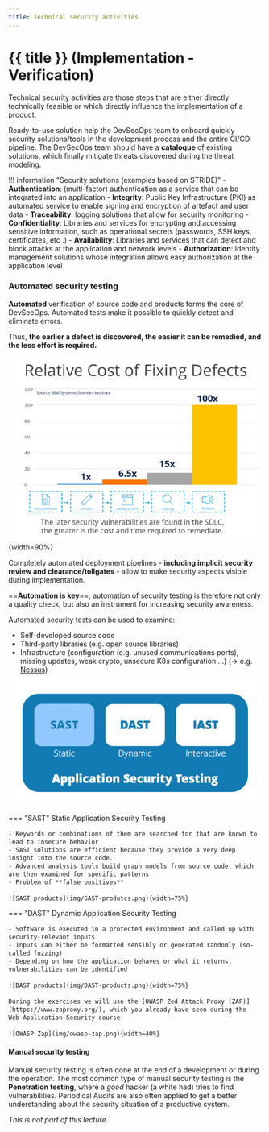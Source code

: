```yaml
---
title: Technical security activities
---
```


# {{ title }} (Implementation - Verification)

Technical security activities are those steps that are either directly technically feasible or which directly influence the implementation of a product.

Ready-to-use solution help the DevSecOps team to onboard quickly security solutions/tools in the development process and the entire CI/CD pipeline. The DevSecOps team should have a **catalogue** of existing solutions, which finally mitigate threats discovered during the threat modeling. 

!!! information "Security solutions (examples based on STRIDE)"
    - **Authentication**: (multi-factor) authentication as a service that can be integrated into an application
    - **Integrity**: Public Key Infrastructure (PKI) as automated service to enable signing and encryption of artefact and user data
    - **Traceability**: logging solutions that allow for security monitoring
    - **Confidentiality**: Libraries and services for encrypting and accessing sensitive information, such as operational secrets (passwords, SSH keys, certificates, etc .)
    - **Availability**: Libraries and services that can detect and block attacks at the application and network levels
    - **Authorization**: Identity management solutions whose integration allows easy authorization at the application level

### Automated security testing

**Automated** verification of source code and products forms the core of DevSecOps. Automated tests make it possible to quickly detect and eliminate errors.

Thus, **the earlier a defect is discovered, the easier it can be remedied, and the less effort is required.**

![Source: IBM](img/costst.png){width=90%}

Completely automated deployment pipelines - **including implicit security review and clearance/tollgates** - allow to make security aspects visible during implementation.

==**Automation is key**==, automation of security testing is therefore not only a quality check, but also an instrument for increasing security awareness.

Automated security tests can be used to examine:

- Self-developed source code
- Third-party libraries (e.g. open source libraries)
- Infrastructure (configuration (e.g. unused communications ports), missing updates, weak crypto, unsecure K8s configuration ...) (→ e.g. [Nessus](https://www.tenable.com/products/nessus))

![SAST-DAST](img/sast-dast.png)

=== "SAST"
    Static Application Security Testing

    - Keywords or combinations of them are searched for that are known to lead to insecure behavior
    - SAST solutions are efficient because they provide a very deep insight into the source code.
    - Advanced analysis tools build graph models from source code, which are then examined for specific patterns
    - Problem of **false positives**

    ![SAST products](img/SAST-produtcs.png){width=75%}

=== "DAST"
    Dynamic Application Security Testing

    - Software is executed in a protected environment and called up with security-relevant inputs
    - Inputs can either be formatted sensibly or generated randomly (so-called fuzzing)
    - Depending on how the application behaves or what it returns, vulnerabilities can be identified

    ![DAST products](img/DAST-products.png){width=75%}

    During the exercises we will use the [OWASP Zed Attack Proxy (ZAP)](https://www.zaproxy.org/), which you already have seen during the Web-Application Security course.
    
    ![OWASP Zap](img/owasp-zap.png){width=40%}

#### Manual security testing

Manual security testing is often done at the end of a development or during the operation. The most common type of manual security testing is the **Penetration testing**, where a *good* hacker (a white had) tries to find vulnerabilities. Periodical Audits are also often applied to get a better understanding about the security situation of a productive system.

*This is not part of this lecture.*

